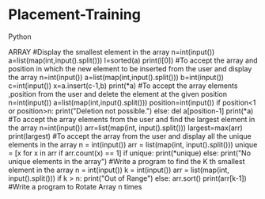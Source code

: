 # Placement-Training
Python 

ARRAY
#Display the smallest element in the array
n=int(input())
a=list(map(int,input().split()))
l=sorted(a)
print(l[0])
#To accept the array and position in which the new element to be inserted from the user and display the array
n=int(input())
a=list(map(int,input().split()))
b=int(input())
c=int(input())
x=a.insert(c-1,b)
print(*a)
#To accept the array elements ,position from the user and delete the element at the given position
n=int(input())
a=list(map(int,input().split()))
position=int(input())
if position<1 or position>n:
    print("Deletion not possible.")
else:
    del a[position-1]
    print(*a)
#To accept the array elements from the user and find the largest element in the array
n=int(input())
arr=list(map(int, input().split()))
largest=max(arr)
print(largest)
#To accept the array from the user and display all the unique elements in the array
n = int(input())
arr = list(map(int, input().split()))
unique = [x for x in arr if arr.count(x) == 1]
if unique:
    print(*unique)
else:
    print("No unique elements in the array")
#Write a program to find the K th smallest element in the array
n = int(input())
k = int(input())
arr = list(map(int, input().split()))
if k > n:
    print("Out of Range")
else:
    arr.sort()
    print(arr[k-1])
#Write a program to Rotate Array n times


    




